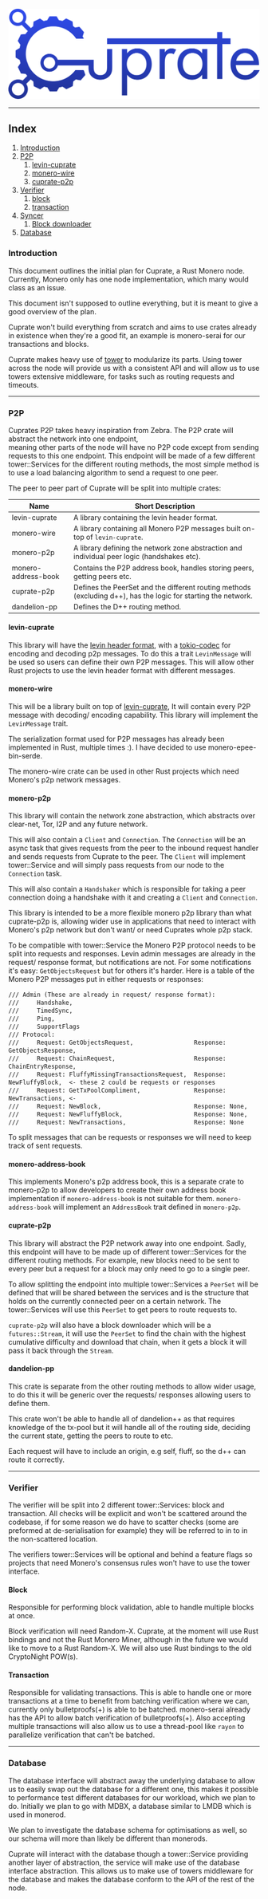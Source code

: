 ![Cuprate](logo/wordmark/CuprateWordmark.svg)

---

## Index

1. [Introduction](#introduction)
2. [P2P](#p2p)
   1. [levin-cuprate](#levin-cuprate)
   2. [monero-wire](#monero-wire)
   3. [cuprate-p2p](#cuprate-p2p)
3. [Verifier](#verifier)
   1. [block](#block)
   2. [transaction](#transaction)
4. [Syncer](#syncer)
   1. [Block downloader](#the-block-downloader)
5. [Database](#database)



### Introduction

This document outlines the initial plan for Cuprate, a Rust Monero node. Currently, Monero only
has one node implementation, which many would class as an issue.

This document isn't supposed to outline everything, but it is meant to give a good overview of the
plan.

Cuprate won't build everything from scratch and aims to use crates already in existence
when they're a good fit, an example is monero-serai for our transactions and blocks.

Cuprate makes heavy use of [tower](https://docs.rs/tower/latest/tower/index.html) to modularize its
parts. Using tower across the node will provide us with a consistent API and will allow us to use towers
extensive middleware, for tasks such as routing requests and timeouts.

---

### P2P

Cuprates P2P takes heavy inspiration from Zebra. The P2P crate will abstract the network into one endpoint,  
meaning other parts of the node will have no P2P code except from sending requests to this one endpoint.
This endpoint will be made of a few different tower::Services for the different routing methods, the most
simple method is to use a load balancing algorithm to send a request to one peer.

The peer to peer part of Cuprate will be split into multiple crates:

| Name                | Short Description                                                                                              |
|---------------------|----------------------------------------------------------------------------------------------------------------|
| levin-cuprate       | A library containing the levin header format.                                                                  |
| monero-wire         | A library containing all Monero P2P messages built on-top of `levin-cuprate`.                                  |
| monero-p2p          | A library defining the network zone abstraction and individual peer logic (handshakes etc).                    |
| monero-address-book | Contains the P2P address book, handles storing peers, getting peers etc.                                       |
| cuprate-p2p         | Defines the PeerSet and the different routing methods (excluding d++), has the logic for starting the network. |
| dandelion-pp        | Defines the D++ routing method.                                                                                |

#### levin-cuprate

This library will have the [levin header format](https://github.com/monero-project/monero/blob/master/docs/LEVIN_PROTOCOL.md#header),
with a [tokio-codec](https://docs.rs/tokio-util/0.7.8/tokio_util/codec/index.html) for encoding and
decoding p2p messages. To do this a trait `LevinMessage` will be used so users can define their own
P2P messages. This will allow other Rust projects to use the levin header format with different messages.

#### monero-wire

This will be a library built on top of [levin-cuprate](#levin-cuprate), It will contain every P2P
message with decoding/ encoding capability. This library will implement the `LevinMessage` trait.

The serialization format used for P2P messages has already been implemented in Rust, multiple times :). I have decided to
use monero-epee-bin-serde.

The monero-wire crate can be used in other Rust projects which need Monero's p2p network messages.

#### monero-p2p

This library will contain the network zone abstraction, which abstracts over clear-net, Tor, I2P and any future network.

This will also contain a `Client` and `Connection`. The `Connection` will be an async task that gives requests from
the peer to the inbound request handler and sends requests from Cuprate to the peer. The `Client` will implement
tower::Service and will simply pass requests from our node to the `Connection` task.

This will also contain a `Handshaker` which is responsible for taking a peer connection doing a handshake with it
and creating a `Client` and `Connection`.

This library is intended to be a more flexible monero p2p library than what cuprate-p2p is, allowing wider use in applications that need to
interact with Monero's p2p network but don't want/ or need Cuprates whole p2p stack.

To be compatible with tower::Service the Monero P2P protocol needs to be split into requests and responses.
Levin admin messages are already in the request/ response format, but notifications are not. For some
notifications it's easy: `GetObjectsRequest` but for others it's harder.
Here is a table of the Monero P2P messages put in either requests or responses:

```
/// Admin (These are already in request/ response format):
///     Handshake,
///     TimedSync,
///     Ping,
///     SupportFlags
/// Protocol:
///     Request: GetObjectsRequest,                 Response: GetObjectsResponse,
///     Request: ChainRequest,                      Response: ChainEntryResponse,
///     Request: FluffyMissingTransactionsRequest,  Response: NewFluffyBlock,  <- these 2 could be requests or responses
///     Request: GetTxPoolCompliment,               Response: NewTransactions, <-
///     Request: NewBlock,                          Response: None,
///     Request: NewFluffyBlock,                    Response: None,
///     Request: NewTransactions,                   Response: None
```

To split messages that can be requests or responses we will need to keep track of sent
requests.

#### monero-address-book

This implements Monero's p2p address book, this is a separate crate to monero-p2p to allow developers to create their own address book implementation
if `monero-address-book` is not suitable for them. `monero-address-book` will implement an `AddressBook` trait defined in `monero-p2p`.

#### cuprate-p2p

This library will abstract the P2P network away into one endpoint. Sadly, this endpoint will have to be made
up of different tower::Services for the different routing methods. For example, new blocks need to be sent to every
peer but a request for a block may only need to go to a single peer.

To allow splitting the endpoint into multiple tower::Services a `PeerSet` will be defined that will be shared between the services and is the structure
that holds on the currently connected peer on a certain network. The tower::Services will use this `PeerSet` to get peers to route requests to.

`cuprate-p2p` will also have a block downloader which will be a `futures::Stream`, it will use the `PeerSet` to find the chain with the highest cumulative 
difficulty and download that chain, when it gets a block it will pass it back through the `Stream`. 

#### dandelion-pp

This crate is separate from the other routing methods to allow wider usage, to do this it will be generic over the requests/ responses allowing users
to define them.

This crate won't be able to handle all of dandelion++ as that requires knowledge of the tx-pool but it will handle all of the routing side, deciding the current
state, getting the peers to route to etc.

Each request will have to include an origin, e.g self, fluff, so the d++ can route it correctly.

---

### Verifier

The verifier will be split into 2 different tower::Services: block and transaction. All checks will
be explicit and won't be scattered around the codebase, if for some reason we do have to scatter checks
(some are preformed at de-serialisation for example) they will be referred to in to in the non-scattered
location.

The verifiers tower::Services will be optional and behind a feature flags so projects that need Monero's consensus
rules won't have to use the tower interface.

#### Block

Responsible for performing block validation, able to handle multiple blocks at once.

Block verification will need Random-X. Cuprate, at the moment will use Rust bindings and not the Rust Monero
Miner, although in the future we would like to move to a Rust Random-X. We will also use Rust bindings to the
old CryptoNight POW(s).

#### Transaction

Responsible for validating transactions. This is able to handle one or more transactions at a time to
benefit from batching verification where we can, currently only bulletproofs(+) is able to be batched.
monero-serai already has the API to allow batch verification of bulletproofs(+). Also accepting multiple
transactions will also allow us to use a thread-pool like `rayon` to parallelize verification that can't
be batched.

---

### Database

The database interface will abstract away the underlying database to allow us to easily swap out the database for a different one,
this makes it possible to performance test different databases for our workload, which we plan to do. Initially we plan to go with
MDBX, a database similar to LMDB which is used in monerod.

We plan to investigate the database schema for optimisations as well, so our schema will more than likely be different than monerods.

Cuprate will interact with the database though a tower::Service providing another layer of abstraction, the service will make use of
the database interface abstraction. This allows us to make use of towers middleware for the database and makes the database conform to
the API of the rest of the node.
